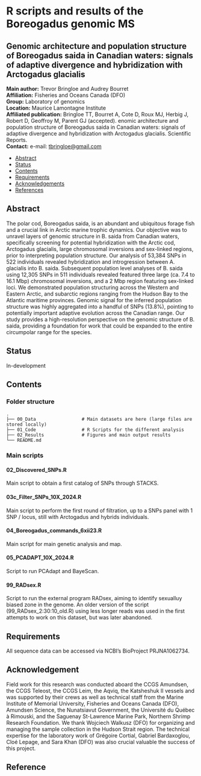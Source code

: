 # R scripts and results of the Boreogadus genomic MS
## Genomic architecture and population structure of Boreogadus saida in Canadian waters: signals of adaptive divergence and hybridization with Arctogadus glacialis

__Main author:__  Trevor Bringloe and Audrey Bourret  
__Affiliation:__  Fisheries and Oceans Canada (DFO)   
__Group:__        Laboratory of genomics   
__Location:__     Maurice Lamontagne Institute  
__Affiliated publication:__  Bringloe TT, Bourret A, Cote D, Roux MJ, Herbig J, Robert D, Geoffroy M, Parent GJ (accepted). enomic architecture and population structure of Boreogadus saida in Canadian waters: signals of adaptive divergence and hybridization with Arctogadus glacialis. Scientific Reports.  
__Contact:__      e-mail: tbringloe@gmail.com

- [Abstract](#abstract)
- [Status](#status)
- [Contents](#contents)
- [Requirements](#requirements)
- [Acknowledgements](#acknowledgements)
- [References](#references)

## Abstract
The polar cod, Boreogadus saida, is an abundant and ubiquitous forage fish and a crucial link in Arctic marine trophic dynamics. Our objective was to unravel layers of genomic structure in B. saida from Canadian waters, specifically screening for potential hybridization with the Arctic cod, Arctogadus glacialis, large chromosomal inversions and sex-linked regions, prior to interpreting population structure. Our analysis of 53,384 SNPs in 522 individuals revealed hybridization and introgression between A. glacialis into B. saida. Subsequent population level analyses of B. saida using 12,305 SNPs in 511 individuals revealed featured three large (ca. 7.4 to 16.1 Mbp) chromosomal inversions, and a 2 Mbp region featuring sex-linked loci. We demonstrated population structuring across the Western and Eastern Arctic, and subarctic regions ranging from the Hudson Bay to the Atlantic maritime provinces. Genomic signal for the inferred population structure was highly aggregated into a handful of SNPs (13.8%), pointing to potentially important adaptive evolution across the Canadian range. Our study provides a high-resolution perspective on the genomic structure of B. saida, providing a foundation for work that could be expanded to the entire circumpolar range for the species.

## Status
In-development

## Contents
### Folder structure

```
.
├── 00_Data                 # Main datasets are here (large files are stored locally)
├── 01_Code                 # R Scripts for the different analysis
├── 02_Results              # Figures and main output results
└── README.md
```

### Main scripts 

#### 02_Discovered_SNPs.R

Main script to obtain a first catalog of SNPs through STACKS.

#### 03c_Filter_SNPs_10X_2024.R

Main script to perform the first round of filtration, up to a SNPs panel with 1 SNP / locus, still with Arctogadus and hybrids individuals. 

#### 04_Boreogadus_commands_6xii23.R

Main script for main genetic analysis and map.

#### 05_PCADAPT_10X_2024.R

Script to run PCAdapt and BayeScan.

#### 99_RADsex.R

Script to run the external program RADsex, aiming to identify sexualluy biased zone in the genome.  An older version of the script (99_RADsex_2:30:10_old.R) using less longer reads was used in the first attempts to work on this dataset, but was later abandoned. 

## Requirements
All sequence data can be accessed via NCBI’s BioProject PRJNA1062734. 

## Acknowledgement
Field work for this research was conducted aboard the CCGS Amundsen, the CCGS Teleost, the CCGS Leim, the Aqviq, the Katsheshuk II vessels and was supported by their crews as well as technical staff from the Marine Institute of Memorial University, Fisheries and Oceans Canada (DFO), Amundsen Science, the Nunatsiavut Government, the Université du Québec à Rimouski, and the Saguenay St-Lawrence Marine Park, Northern Shrimp Research Foundation. We thank Wojciech Walkusz (DFO) for organizing and managing the sample collection in the Hudson Strait region. The technical expertise for the laboratory work of Grégoire Cortial, Gabriel Bardaxoglou, Cloé Lepage, and Sara Khan (DFO) was also crucial valuable the success of this project.

## Reference





  
